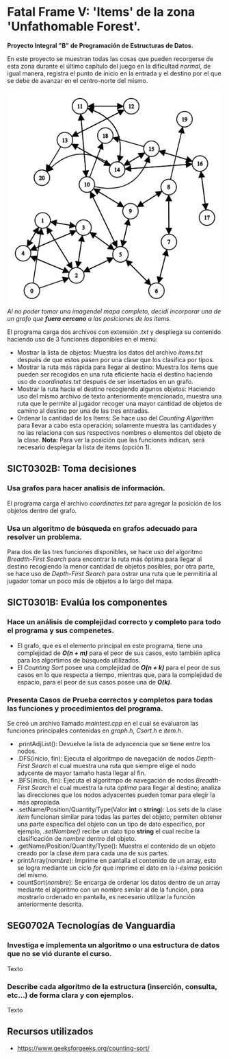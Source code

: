 # Fatal Frame V: 'Items' de la zona 'Unfathomable Forest'.
**Proyecto Integral "B" de Programación de Estructuras de Datos.**   

En este proyecto se muestran todas las cosas que pueden recorgerse de esta zona durante el último capítulo del juego en la dificultad *normal*, de igual manera, registra el punto de inicio en la entrada  y el destino por el que se debe de avanzar en el centro-norte del mismo.

![grafo_FFV](graph.png)   
*Al no poder tomar una imagendel mapa completo, decidí incorporar una de un grafo que **fuera cercano** a las posiciones de los items.*

El programa carga dos archivos con extensión *.txt* y despliega su contenido haciendo uso de 3 funciones disponibles en el menú:   

* Mostrar la lista de objetos: Muestra los datos del archivo *items.txt* después de que estos pasen por una clase que los clasifica por tipos.   
* Mostrar la ruta más rápida para llegar al destino: Muestra los items que pueden ser recogidos en una ruta eficiente hacia el destino haciendo uso de *coordinates.txt* después de ser insertados en un grafo.   
* Mostrar la ruta hacia el destino recogiendo algunos objetos: Haciendo uso del mismo archivo de texto anteriormente mencionado, muestra una ruta que le permite al jugador recoger una mayor cantidad de objetos de camino al destino por una de las tres entradas.   
* Ordenar la cantidad de los Items: Se hace uso del *Counting Algorithm* para llevar a cabo esta operación; solamente muestra las cantidades y no las relaciona con sus respectivos nombres o elementos del objeto de la clase.
**Nota:** Para ver la posición que las funciones indican, será necesario desplegar la lista de items (opción 1).

## SICT0302B: Toma decisiones

### Usa grafos para hacer analisis de información.
El programa carga el archivo *coordinates.txt* para agregar la posición de los objetos dentro del grafo.   

### Usa un algoritmo de búsqueda en grafos adecuado para resolver un problema.

Para dos de las tres funciones disponibles, se hace uso del algoritmo *Breadth-First Search* para encontrar la ruta más óptima para llegar al destino recogiendo la menor cantidad de objetos posibles; por otra parte, se hace uso de *Depth-First Search* para ostrar una ruta que le permitiría al jugador tomar un poco más de objetos a lo largo del mapa.

## SICT0301B: Evalúa los componentes

### Hace un análisis de complejidad correcto y completo para todo el programa y sus compenetes.

* El grafo, que es el elemento principal en este programa, tiene una complejidad de ***O(n + m)*** para el peor de sus casos, esto también aplica para los algortimos de búsqueda utilizados.
* El *Counting Sort* posee una complejidad de ***O(n + k)*** para el peor de sus casos en lo que respecta a tiempo, mientras que, para la complejidad de espacio, para el peor de sus casos posee una de ***O(k)***.

### Presenta Casos de Prueba correctos y completos para todas las funciones y procedimientos del programa.

Se creó un archivo llamado *maintest.cpp* en el cual se evaluaron las funciones principales contenidas en *graph.h*, *Csort.h* e *item.h*.
* .printAdjList(): Devuelve la lista de adyacencia que se tiene entre los nodos.
* .DFS(inicio, fin): Ejecuta el algoritmpo de navegación de nodos *Depth-First Search* el cual muestra una ruta que siempre elige el nodo adycente de mayor tamaño hasta llegar al fin.
* .BFS(inicio, fin): Ejecuta el algoritmpo de navegación de nodos *Breadth-First Search* el cual muestra la ruta *óptima* para llegar al destino; analiza las direcciones que los nodos adyacentes pueden tomar para elegir la más apropiada.
* .setName/Position/Quantity/Type(Valor **int** o **string**): Los sets de la clase *item* funcionan similar para todas las partes del objeto; permiten obtener una parte específica del objeto con un tipo de dato específico, por ejemplo, *.setNombre()* recibe un dato tipo **string** el cual recibe la clasificación de *nombre* dentro del objeto.   
* .getName/Position/Quantity/Type(): Muestra el contenido de un objeto creado por la clase *item* para cada una de sus partes.   
* printArray(*nombre*): Imprime en pantalla el contenido de un array, esto se logra mediante un ciclo *for* que imprime el dato en la *i-ésima* posición del mismo.
* countSort(*nombre*): Se encarga de ordenar los datos dentro de un array mediante el algoritmo con un nombre similar al de la función, para mostrarlo ordenado en pantalla, es necesario utilizar la función anteriormente descrita.   

## SEG0702A Tecnologías de Vanguardia

### Investiga e implementa un algoritmo o una estructura de datos que no se vió durante el curso.

Texto

### Describe cada algoritmo de la estructura (inserción, consulta, etc...) de forma clara y con ejemplos.

Texto

## Recursos utilizados

* https://www.geeksforgeeks.org/counting-sort/
